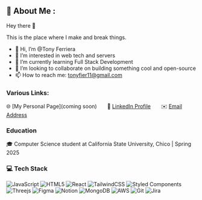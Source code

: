 ## 💫 About Me :
Hey there 👋

This is the place where I make and break things.

- 👋 Hi, I’m @Tony Ferriera
- 👀 I’m interested in web tech and servers
- 🌱 I’m currently learning Full Stack Development 
- 💞️ I’m looking to collaborate on building something cool and open-source
- 📫 How to reach me: tonyfier11@gmail.com

### Various Links:
🌐 [My Personal Page](coming soon) &nbsp; &nbsp; &nbsp;
📎 [LinkedIn Profile](https://www.linkedin.com/in/tony-ferriera/) &nbsp; &nbsp; &nbsp;
✉️ [Email Address](mailto:tonyfier11@gmail.com)

### Education

🎓 Computer Science student at California State University, Chico | Spring 2025

### 💻 Tech Stack
 ![JavaScript](https://img.shields.io/badge/javascript-%23323330.svg?style=for-the-badge&logo=javascript&logoColor=%23F7DF1E) ![HTML5](https://img.shields.io/badge/Python-3776AB?style=for-the-badge&logo=python&logoColor=white)  ![React](https://img.shields.io/badge/vuejs-%2335495e.svg?style=for-the-badge&logo=vuedotjs&logoColor=%234FC08D) ![TailwindCSS](https://img.shields.io/badge/tailwindcss-%2338B2AC.svg?style=for-the-badge&logo=tailwind-css&logoColor=white) ![Styled Components](https://img.shields.io/badge/styled--components-DB7093?style=for-the-badge&logo=styled-components&logoColor=white) ![Threejs](https://img.shields.io/badge/threejs-black?style=for-the-badge&logo=three.js&logoColor=white)	![Figma](https://img.shields.io/badge/figma-%23F24E1E.svg?style=for-the-badge&logo=figma&logoColor=white) ![Notion](https://img.shields.io/badge/Notion-%23000000.svg?style=for-the-badge&logo=notion&logoColor=white) ![MongoDB](https://img.shields.io/badge/MongoDB-4EA94B?style=for-the-badge&logo=mongodb&logoColor=white) ![AWS](https://img.shields.io/badge/Amazon_AWS-FF9900?style=for-the-badge&logo=amazonaws&logoColor=white) ![Git](https://img.shields.io/badge/GIT-E44C30?style=for-the-badge&logo=git&logoColor=white) ![Jira](https://img.shields.io/badge/Jira-0052CC?style=for-the-badge&logo=Jira&logoColor=white) 

